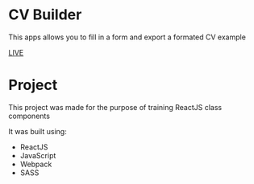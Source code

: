 # CV Builder

This apps allows you to fill in a form and export a formated CV example

[LIVE](morepog.github.io/cv-builder)

# Project

This project was made for the purpose of training ReactJS class components

It was built using:

- ReactJS
- JavaScript
- Webpack
- SASS
